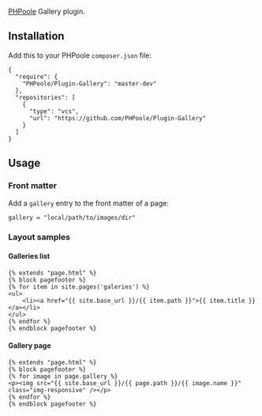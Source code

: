 [PHPoole](http://github.com/Narno/PHPoole/) Gallery plugin.

Installation
------------

Add this to your PHPoole ```composer.json``` file:

    {
      "require": {
        "PHPoole/Plugin-Gallery": "master-dev"
      },
      "repositories": [
        {
          "type": "vcs",
          "url": "https://github.com/PHPoole/Plugin-Gallery"
        }
      ]
    }

Usage
-----

### Front matter

Add a ```gallery``` entry to the front matter of a page:

```gallery = "local/path/to/images/dir"```

### Layout samples

#### Galleries list

    {% extends "page.html" %}
    {% block pagefooter %}
    {% for item in site.pages('galeries') %}
    <ul>
    	<li><a href="{{ site.base_url }}/{{ item.path }}">{{ item.title }}</a></li>
    </ul>
    {% endfor %}
    {% endblock pagefooter %}

#### Gallery page

    {% extends "page.html" %}
    {% block pagefooter %}
    {% for image in page.gallery %}
    <p><img src="{{ site.base_url }}/{{ page.path }}/{{ image.name }}" class="img-responsive" /></p>
    {% endfor %}
    {% endblock pagefooter %}
